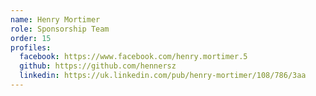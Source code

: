 ```yaml
---
name: Henry Mortimer
role: Sponsorship Team
order: 15
profiles:
  facebook: https://www.facebook.com/henry.mortimer.5
  github: https://github.com/hennersz
  linkedin: https://uk.linkedin.com/pub/henry-mortimer/108/786/3aa
---
```

